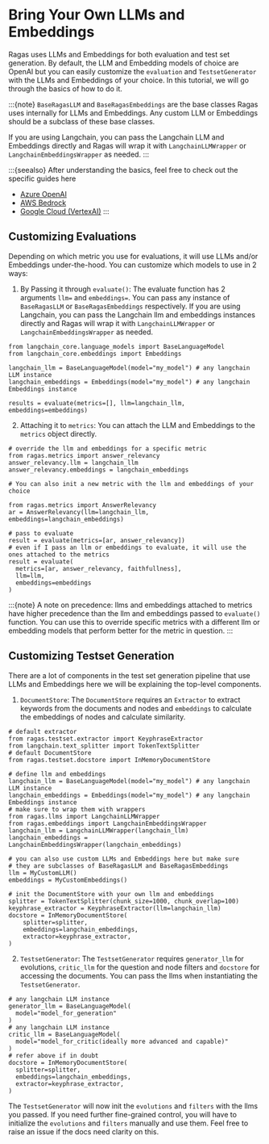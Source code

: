 # Bring Your Own LLMs and Embeddings

Ragas uses LLMs and Embeddings for both evaluation and test set generation. By default, the LLM and Embedding models of choice are OpenAI but you can easily customize the `evaluation` and `TestsetGenerator` with the LLMs and Embeddings of your choice. In this tutorial, we will go through the basics of how to do it.

:::{note}
`BaseRagasLLM` and `BaseRagasEmbeddings` are the base classes Ragas uses internally for LLMs and Embeddings. Any custom LLM or Embeddings should be a subclass of these base classes. 

If you are using Langchain, you can pass the Langchain LLM and Embeddings directly and Ragas will wrap it with `LangchainLLMWrapper` or `LangchainEmbeddingsWrapper` as needed.
:::

:::{seealso}
After understanding the basics, feel free to check out the specific guides here

- [Azure OpenAI](./azure-openai.ipynb)
- [AWS Bedrock](./aws-bedrock.ipynb)
- [Google Cloud (VertexAI)](./gcp-vertexai.ipynb)
:::

## Customizing Evaluations

Depending on which metric you use for evaluations, it will use LLMs and/or Embeddings under-the-hood. You can customize which models to use in 2 ways:

1. By Passing it through `evaluate()`: The evaluate function has 2 arguments `llm=` and `embeddings=`. You can pass any instance of `BaseRagasLLM` or `BaseRagasEmbeddings` respectively. If you are using Langchain, you can pass the Langchain llm and embeddings instances directly and Ragas will wrap it with `LangchainLLMWrapper` or `LangchainEmbeddingsWrapper` as needed.

```{code-block} python
from langchain_core.language_models import BaseLanguageModel
from langchain_core.embeddings import Embeddings

langchain_llm = BaseLanguageModel(model="my_model") # any langchain LLM instance
langchain_embeddings = Embeddings(model="my_model") # any langchain Embeddings instance

results = evaluate(metrics=[], llm=langchain_llm, embeddings=embeddings)
```

2. Attaching it to `metrics`: You can attach the LLM and Embeddings to the `metrics` object directly.
```{code-block} python
# override the llm and embeddings for a specific metric
from ragas.metrics import answer_relevancy 
answer_relevancy.llm = langchain_llm
answer_relevancy.embeddings = langchain_embeddings

# You can also init a new metric with the llm and embeddings of your choice

from ragas.metrics import AnswerRelevancy
ar = AnswerRelevancy(llm=langchain_llm, embeddings=langchain_embeddings)

# pass to evaluate
result = evaluate(metrics=[ar, answer_relevancy])
# even if I pass an llm or embeddings to evaluate, it will use the ones attached to the metrics
result = evaluate(
  metrics=[ar, answer_relevancy, faithfullness], 
  llm=llm, 
  embeddings=embeddings
)
```

:::{note}
A note on precedence: llms and embeddings attached to metrics have higher precedence than the llm and embeddings passed to `evaluate()` function. You can use this to override specific metrics with a different llm or embedding models that perform better for the metric in question.
:::

## Customizing Testset Generation
There are a lot of components in the test set generation pipeline that use LLMs and Embeddings here we will be explaining the top-level components.

1. `DocumentStore`: The `DocumentStore` requires an `Extractor` to extract keywords from the documents and nodes and `embeddings` to calculate the embeddings of nodes and calculate similarity. 
```{code-block} python
# default extractor
from ragas.testset.extractor import KeyphraseExtractor
from langchain.text_splitter import TokenTextSplitter
# default DocumentStore
from ragas.testset.docstore import InMemoryDocumentStore

# define llm and embeddings
langchain_llm = BaseLanguageModel(model="my_model") # any langchain LLM instance
langchain_embeddings = Embeddings(model="my_model") # any langchain Embeddings instance
# make sure to wrap them with wrappers
from ragas.llms import LangchainLLMWrapper
from ragas.embeddings import LangchainEmbeddingsWrapper
langchain_llm = LangchainLLMWrapper(langchain_llm)
langchain_embeddings = LangchainEmbeddingsWrapper(langchain_embeddings)

# you can also use custom LLMs and Embeddings here but make sure 
# they are subclasses of BaseRagasLLM and BaseRagasEmbeddings
llm = MyCustomLLM()
embeddings = MyCustomEmbeddings()

# init the DocumentStore with your own llm and embeddings
splitter = TokenTextSplitter(chunk_size=1000, chunk_overlap=100)
keyphrase_extractor = KeyphraseExtractor(llm=langchain_llm)
docstore = InMemoryDocumentStore(
    splitter=splitter,
    embeddings=langchain_embeddings,
    extractor=keyphrase_extractor,
)
```
2. `TestsetGenerator`: The `TestsetGenerator` requires `generator_llm` for evolutions, `critic_llm` for the question and node filters and `docstore` for accessing the documents. You can pass the llms when instantiating the `TestsetGenerator`.
```{code-block} python
# any langchain LLM instance
generator_llm = BaseLanguageModel(
  model="model_for_generation"
) 
# any langchain LLM instance
critic_llm = BaseLanguageModel(
  model="model_for_critic(ideally more advanced and capable)"
) 
# refer above if in doubt
docstore = InMemoryDocumentStore(
  splitter=splitter,
  embeddings=langchain_embeddings,
  extractor=keyphrase_extractor,
)
```
The `TestsetGenerator` will now init the `evolutions` and `filters` with the llms you passed. If you need further fine-grained control, you will have to initialize the `evolutions` and `filters` manually and use them. Feel free to raise an issue if the docs need clarity on this.
